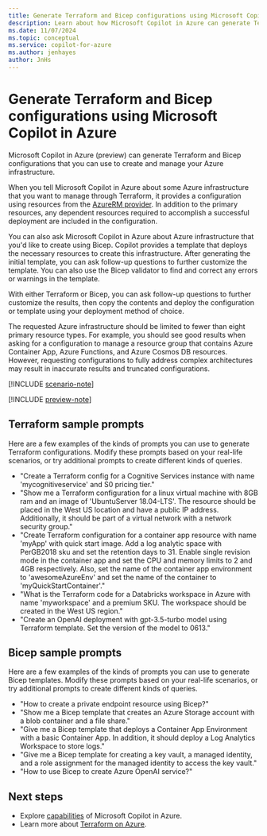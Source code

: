 ```yaml
---
title: Generate Terraform and Bicep configurations using Microsoft Copilot in Azure
description: Learn about how Microsoft Copilot in Azure can generate Terraform and Bicep configurations for you to use.
ms.date: 11/07/2024
ms.topic: conceptual
ms.service: copilot-for-azure
ms.author: jenhayes
author: JnHs
---
```


# Generate Terraform and Bicep configurations using Microsoft Copilot in Azure

Microsoft Copilot in Azure (preview) can generate Terraform and Bicep configurations that you can use to create and manage your Azure infrastructure.

When you tell Microsoft Copilot in Azure about some Azure infrastructure that you want to manage through Terraform, it provides a configuration using resources from the [AzureRM provider](https://registry.terraform.io/providers/hashicorp/azurerm/latest/docs). In addition to the primary resources, any dependent resources required to accomplish a successful deployment are included in the configuration.

You can also ask Microsoft Copilot in Azure about Azure infrastructure that you'd like to create using Bicep. Copilot provides a template that deploys the necessary resources to create this infrastructure. After generating the initial template, you can ask follow-up questions to further customize the template. You can also use the Bicep validator to find and correct any errors or warnings in the template.

With either Terraform or Bicep, you can ask follow-up questions to further customize the results, then copy the contents and deploy the configuration or template using your deployment method of choice.

The requested Azure infrastructure should be limited to fewer than eight primary resource types. For example, you should see good results when asking for a configuration to manage a resource group that contains Azure Container App, Azure Functions, and Azure Cosmos DB resources. However, requesting configurations to fully address complex architectures may result in inaccurate results and truncated configurations.

[!INCLUDE [scenario-note](includes/scenario-note.md)]

[!INCLUDE [preview-note](includes/preview-note.md)]

## Terraform sample prompts

Here are a few examples of the kinds of prompts you can use to generate Terraform configurations. Modify these prompts based on your real-life scenarios, or try additional prompts to create different kinds of queries.

- "Create a Terraform config for a Cognitive Services instance with name 'mycognitiveservice' and S0 pricing tier."
- "Show me a Terraform configuration for a linux virtual machine with 8GB ram and an image of 'UbuntuServer 18.04-LTS'. The resource should be placed in the West US location and have a public IP address. Additionally, it should be part of a virtual network with a network security group."
- "Create Terraform configuration for a container app resource with name 'myApp' with quick start image. Add a log analytic space with PerGB2018 sku and set the retention days to 31. Enable single revision mode in the container app and set the CPU and memory limits to 2 and 4GB respectively. Also, set the name of the container app environment to 'awesomeAzureEnv' and set the name of the container to 'myQuickStartContainer'."
- "What is the Terraform code for a Databricks workspace in Azure with name 'myworkspace' and a premium SKU. The workspace should be created in the West US region."
- "Create an OpenAI deployment with gpt-3.5-turbo model using Terraform template. Set the version of the model to 0613."

## Bicep sample prompts

Here are a few examples of the kinds of prompts you can use to generate Bicep templates. Modify these prompts based on your real-life scenarios, or try additional prompts to create different kinds of queries.

- "How to create a private endpoint resource using Bicep?"
- "Show me a Bicep template that creates an Azure Storage account with a blob container and a file share."
- "Give me a Bicep template that deploys a Container App Environment with a basic Container App. In addition, it should deploy a Log Analytics Workspace to store logs."
- "Give me a Bicep template for creating a key vault, a managed identity, and a role assignment for the managed identity to access the key vault."
- "How to use Bicep to create Azure OpenAI service?"

## Next steps

- Explore [capabilities](capabilities.md) of Microsoft Copilot in Azure.
- Learn more about [Terraform on Azure](/azure/developer/terraform/overview).
